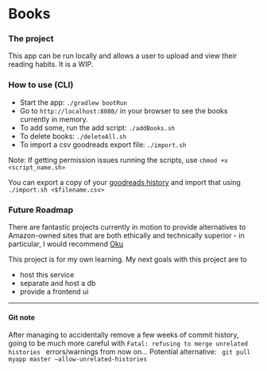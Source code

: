 # Books

### The project
This app can be run locally and allows a user to upload and view their reading habits. It is a WIP.

### How to use (CLI)
* Start the app: `./gradlew bootRun`
* Go to `http://localhost:8080/` in your browser to see the books currently in memory.
* To add some, run the add script: `./addBooks.sh`
* To delete books: `./deleteAll.sh`
* To import a csv goodreads export file: `./import.sh`

Note: If getting permission issues running the scripts, use `chmod +x <script_name.sh>`

You can  export a copy of your [goodreads history](https://www.goodreads.com/review/import) and import that using `./import.sh <$filename.csv>`

### Future Roadmap

There are fantastic projects currently in motion to provide alternatives to Amazon-owned sites that are both ethically and technically superior - in particular, I would recommend [Oku](https://oku.club/)

This project is for my own learning. My next goals with this project are to 
* host this service
* separate and host a db
* provide a frontend ui

*************
#### Git note
After managing to accidentally remove a few weeks of commit history, going to be much more careful with `Fatal: refusing to merge unrelated histories ` errors/warnings from now on... 
Potential alternative: `
git pull myapp master –allow-unrelated-histories`